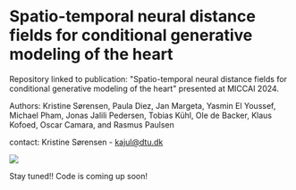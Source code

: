 # Spatio-temporal neural distance fields for conditional generative modeling of the heart
Repository linked to publication: "Spatio-temporal neural distance fields for conditional generative modeling of the heart" presented at MICCAI 2024. 

Authors: Kristine Sørensen, Paula Diez, Jan Margeta, Yasmin El Youssef, Michael Pham, Jonas Jalili Pedersen, Tobias Kühl, Ole de Backer, Klaus Kofoed, Oscar Camara, and Rasmus Paulsen

contact: Kristine Sørensen - kajul@dtu.dk

![](https://github.com/kristineaajuhl/spatio_temporal_generative_cardiac_model/blob/main/normal_our.gif)

Stay tuned!! Code is coming up soon!

